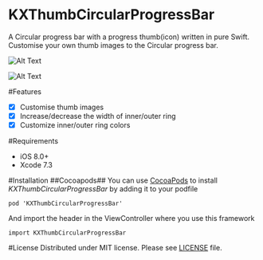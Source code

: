 # KXThumbCircularProgressBar
A Circular progress bar with a progress thumb(icon) written in pure Swift.
Customise your own thumb images to the Circular progress bar.


![Alt Text](https://github.com/khanxc/KXThumbCircularProgressBar/blob/master/Example/KXThumbCircular-Example/KXThumbCircular-Example/rkt.gif)


![Alt Text](https://github.com/khanxc/KXThumbCircularProgressBar/blob/master/Example/KXThumbCircular-Example/KXThumbCircular-Example/fal.gif)



#Features
- [x] Customise thumb images
- [x] Increase/decrease the width of inner/outer ring
- [x] Customize inner/outer ring colors

#Requirements
- iOS 8.0+
- Xcode 7.3

#Installation
##Cocoapods##
You can use [CocoaPods](http://cocoapods.org/pods/KXThumbCircularProgressBar) to install *KXThumbCircularProgressBar* by adding it to your podfile

```pod 'KXThumbCircularProgressBar' ```

And import the header in the ViewController where you use this framework

```import KXThumbCircularProgressBar```

#License
Distributed under MIT license. Please see [LICENSE](https://github.com/khanxc/KXThumbCircularProgressBar/blob/master/LICENSE.md) file.

  
  
